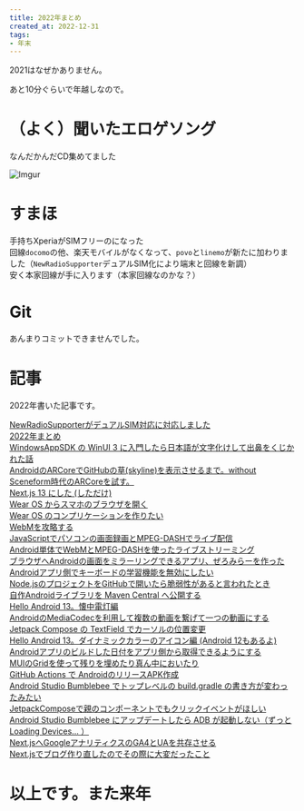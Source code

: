 ```yaml
---
title: 2022年まとめ
created_at: 2022-12-31
tags:
- 年末
---
```


2021はなぜかありません。

あと10分ぐらいで年越しなので。

# （よく）聞いたエロゲソング
なんだかんだCD集めてました

![Imgur](https://imgur.com/iuDE8vI.png)

# すまほ
手持ちXperiaがSIMフリーのになった  
回線`docomo`の他、楽天モバイルがなくなって、`povo`と`linemo`が新たに加わりました（`NewRadioSupporter`デュアルSIM化により端末と回線を新調）  
安く本家回線が手に入ります（本家回線なのかな？）

# Git
あんまりコミットできませんでした。

# 記事
2022年書いた記事です。

[NewRadioSupporterがデュアルSIM対応に対応しました](/posts/android_new_radio_supporter_dual_sim_update/)  
[2022年まとめ](/posts/omisoka_2022/)  
[WindowsAppSDK の WinUI 3 に入門したら日本語が文字化けして出鼻をくじかれた話](/posts/windows_winui3_xml_charset/)  
[AndroidのARCoreでGitHubの草(skyline)を表示させるまで。without Sceneform時代のARCoreを試す。](/posts/android_ar_core_github_skyline/)  
[Next.js 13 にした (しただけ)](/posts/next_js_13_migration/)  
[Wear OS からスマホのブラウザを開く](/posts/android_wear_os_open_smartphone_browser/)  
[Wear OS のコンプリケーションを作りたい](/posts/android_wear_os_complication/)  
[WebMを攻略する](/posts/video_webm_spec/)  
[JavaScriptでパソコンの画面録画とMPEG-DASHでライブ配信](/posts/javascript_webm_livestreaming/)  
[Android単体でWebMとMPEG-DASHを使ったライブストリーミング](/posts/android_standalone_webm_livestreaming/)  
[ブラウザへAndroidの画面をミラーリングできるアプリ、ぜろみらーを作った](/posts/android_zero_mirror/)  
[Androidアプリ側でキーボードの学習機能を無効にしたい](/posts/android_disable_keybord_learning/)  
[Node.jsのプロジェクトをGitHubで開いたら脆弱性があると言われたとき](/posts/node_js_github_dependencies/)  
[自作Androidライブラリを Maven Central へ公開する](/posts/android_library_publish_to_maven_central/)  
[Hello Android 13。懐中電灯編](/posts/android_13_camera_flash_torch_level/)  
[AndroidのMediaCodecを利用して複数の動画を繋げて一つの動画にする](/posts/android_mediacodec_merge_video/)  
[Jetpack Compose の TextField でカーソルの位置変更](/posts/android_jc_textfield_cursor/)  
[Hello Android 13。ダイナミックカラーのアイコン編 (Android 12もあるよ)](/posts/android_13_dynamic_color_icon/)  
[Androidアプリのビルドした日付をアプリ側から取得できるようにする](/posts/android_build_date_resource/)  
[MUIのGridを使って残りを埋めたり真ん中においたり](/posts/react_material_ui_responsive/)  
[GitHub Actions で AndroidのリリースAPK作成](/posts/github_actions_android_release_apk/)  
[Android Studio Bumblebee でトップレベルの build.gradle の書き方が変わったみたい](/posts/android_gradle_bumblebee/)  
[JetpackComposeで親のコンポーネントでもクリックイベントがほしい](/posts/android_jc_parent_component_click/)  
[Android Studio Bumblebee にアップデートしたら ADB が起動しない（ずっと Loading Devices... ）](/posts/android_studio_bumblebee_not_start_adb/)  
[Next.jsへGoogleアナリティクスのGA4とUAを共存させる](/posts/next_js_google_analytics_ua_ga4/)  
[Next.jsでブログ作り直したのでその際に大変だったこと](/posts/taihendattakoto_next_js_blog/)  

# 以上です。また来年